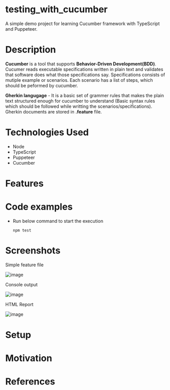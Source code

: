 # testing_with_cucumber
A simple demo project for learning Cucumber framework with TypeScript and Puppeteer.

# Description
**Cucumber** is a tool that supports **Behavior-Driven Development(BDD)**.
Cucumer reads executable specifications written in plain text and validates that software does what those specifications say. Specifications consists of mutiple example or scenarios. Each scenario has a list of steps, which should be peformed by cucumber.

**Gherkin langugage** - It is a basic set of grammer rules that makes the plain text structured enough for cucumber to understand (Basic syntax rules which should be followed while writting the scenarios/specifications). Gherkin documents are stored in **.feature** file.

# Technologies Used
* Node
* TypeScript
* Puppeteer
* Cucumber

# Features

# Code examples
- Run below command to start the execution

  `npm test`
  

# Screenshots
Simple feature file

![image](https://user-images.githubusercontent.com/47020813/193572257-0f102ec6-7d24-4ee2-991f-d5173b58885a.png)

Console output

![image](https://user-images.githubusercontent.com/47020813/193571927-7738a22b-6492-44d1-8fa5-108b435e58cd.png)

HTML Report

![image](https://user-images.githubusercontent.com/47020813/193571993-e43deab5-41c5-45d4-a3e4-7422847f3116.png)



# Setup

# Motivation


# References




